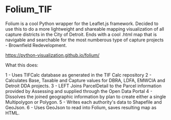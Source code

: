 # Folium_TIF

Folium is a cool Python wrapper for the Leaflet.js framework. Decided to use this to do a more lightweight and shareable mapping visualization of all capture districts in the City of Detroit. Ends with a cool .html map that is navigable and searchable for the most numberous type of capture projects - Brownfield Redevelopment.

https://python-visualization.github.io/folium/

What this does:

  1 - Uses TIFCalc database as generated in the TIF Calc repository
  2 - Calculates Base, Taxable and Capture values for DBRA, LDFA, EMWCIA and Detroit DDA projects.
  3 - LEFT Joins ParcelDetail to the Parcel information provided by Assessing and supplied through the Open Data Portal
  4 - Dissolves the joined geographic information by plan to create either a single Multipolygon or Polygon.
  5 - Writes each authority's data to Shapefile and GeoJson.
  6 - Uses GeoJson to read into Folium, saves resulting map as HTML.
  
